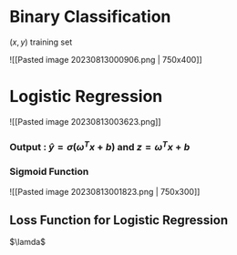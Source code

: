# Binary Classification

$(x,y)$ training set

![[Pasted image 20230813000906.png | 750x400]]



# Logistic Regression


![[Pasted image 20230813003623.png]]

### Output : $\hat{y} = \sigma(\omega^T x + b)$ and $z = \omega^T x + b$

### Sigmoid Function

![[Pasted image 20230813001823.png | 750x300]]



## Loss Function for Logistic Regression
$\lamda$
